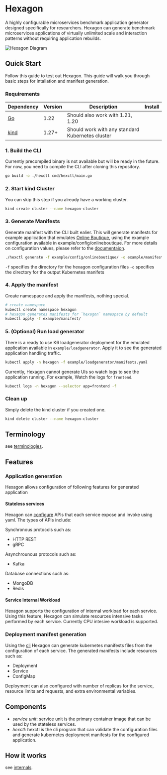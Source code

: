 # Hexagon
A highly configurable microservices benchmark application generator designed specifically for researchers.
Hexagon can generate benchmark microservices applications of virtually unlimited scale and interaction patterns without requiring application rebuilds.

![Hexagon Diagram](./docs/assets/hexagon_main_diagram.png)

## Quick Start
Follow this guide to test out Hexagon.
This guide will walk you through basic steps for intallation and manifest generation.

### Requirements

| Dependency    | Version    | Description                            | Install |
| ------------- | ---------- | -------------------------------------- | ------- |
| [Go](https://go.dev/doc/install) | 1.22       | Should also work with 1.21, 1.20       | 
| [kind](https://kind.sigs.k8s.io/docs/user/quick-start/) | 1.27+      | Should work with any standard Kubernetes cluster |

### 1. Build the CLI
Currently precompiled binary is not available but will be ready in the future.
For now, you need to compile the CLI after cloning this repository.
```sh
go build -o ./hexctl cmd/hexctl/main.go
```

### 2. Start kind Cluster
You can skip this step if you already have a working cluster.
```sh
kind create cluster --name hexagon-cluster
```

### 3. Generate Manifests
Generate manifest with the CLI built ealier.
This will generate manifests for example application that emulates [Online Boutique](https://github.com/GoogleCloudPlatform/microservices-demo), using the example configuration available in example/config/onlineboutique.
For more details on configuration values, please refer to the [documentaion](./docs/configuration.md).
```sh
./hexctl generate -f example/config/onlineboutique/ -o example/manifest/
```
`-f` specifies the directory for the hexagon configuration files
`-o` specifies the directory for the output Kubernetes manifets

### 4. Apply the manifest
Create namespace and apply the manifests, nothing special.
```sh
# create namespace
kubectl create namespace hexagon
# hexagon generates manifests for `hexagon` namespace by default
kubectl apply -f example/manifest/
```

### 5. (Optional) Run load generator
There is a ready to use K6 loadgenerator deployment for the emulated application available in `example/loadgenerator`.
Apply it to see the generated application handling traffic.
```sh
kubectl apply -n hexagon -f example/loadgenerator/manifests.yaml
```

Currently, Hexagon cannot generate UIs so watch logs to see the application running.
For example, Watch the logs for `frontend`.
```sh
kubectl logs -n hexagon --selector app=frontend -f
```

### Clean up
Simply delete the kind cluster if you created one.
```sh
kind delete cluster --name hexagon-cluster
```

## Terminology
see [terminologies](./docs/terminology.md).

## Features
### Application generation
Hexagon allows configuration of following features for generated application
#### Stateless services
Hexagon can [configure](./docs/configuration.md) APIs that each service expose and invoke using yaml.
The types of APIs include:

Synchronous protocols such as:
- HTTP REST
- gRPC

Asynchrounous protocols such as:
- Kafka

Database connections such as:
- MongoDB
- Redis

#### Service Internal Workload
Hexagon supports the configuration of internal workload for each service.
Using this feature, Hexagon can simulate resources intensive tasks performed by each service.
Currently CPU intesive workload is supported.


### Deployment manifest generation
Using the [cli](./cmd/hexctl/) Hexagon can generate kubernetes manifests files from the configuration of each service.
The generated manifests include resources such as:
- Deployment
- Service
- ConfigMap

Deployment can also configured with number of replicas for the service, resource limits and requests, and extra environmental variables.

## Components
- *service unit*: service unit is the primary container image that can be used by the stateless services.
- *hexctl*: hexctl is the cli program that can validate the configuration files and generate kubernetes deployment manifests for the configured application.

## How it works
see [internals](./docs/internals.md).

